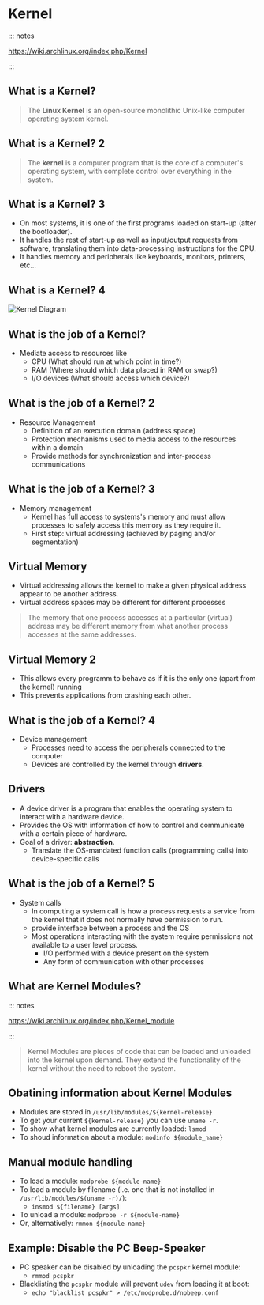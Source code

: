 # Kernel

::: notes

https://wiki.archlinux.org/index.php/Kernel

:::

## What is a Kernel?

> The **Linux Kernel** is an open-source monolithic Unix-like computer 
> operating system kernel.

## What is a Kernel? 2

> The **kernel** is a computer program that is the core of a computer's 
> operating system, with complete control over everything in the system.

## What is a Kernel? 3

- On most systems, it is one of the first programs loaded on start-up (after
  the bootloader).
- It handles the rest of start-up as well as input/output requests from 
  software, translating them into data-processing instructions for the CPU.
- It handles memory and peripherals like keyboards, monitors, printers, etc...

## What is a Kernel? 4

![Kernel Diagram](https://upload.wikimedia.org/wikipedia/commons/8/8f/Kernel_Layout.svg)

## What is the job of a Kernel?

- Mediate access to resources like
  - CPU (What should run at which point in time?)
  - RAM (Where should which data placed in RAM or swap?)
  - I/O devices (What should access which device?)

## What is the job of a Kernel? 2

- Resource Management
  - Definition of an execution domain (address space)
  - Protection mechanisms used to media access to the resources within a domain
  - Provide methods for synchronization and inter-process communications

## What is the job of a Kernel? 3

- Memory management
  - Kernel has full access to systems's memory and must allow processes to 
    safely access this memory as they require it.
  - First step: virtual addressing (achieved by paging and/or segmentation)

## Virtual Memory

- Virtual addressing allows the kernel to make a given physical address 
  appear to be another address.
- Virtual address spaces may be different for different processes

> The memory that one process accesses at a particular (virtual) address may be
> different memory from what another process accesses at the same addresses.

## Virtual Memory 2

- This allows every programm to behave as if it is the only one (apart from the
  kernel) running
- This prevents applications from crashing each other.

## What is the job of a Kernel? 4

- Device management
  - Processes need to access the peripherals connected to the computer
  - Devices are controlled by the kernel through **drivers**.

## Drivers

- A device driver is a program that enables the operating system to 
  interact with a hardware device. 
- Provides the OS with information of how to control and communicate with 
  a certain piece of hardware.
- Goal of a driver: **abstraction**.
  - Translate the OS-mandated function calls (programming calls) into 
    device-specific calls

## What is the job of a Kernel? 5

- System calls
  - In computing a system call is how a process requests a service from the
    kernel that it does not normally have permission to run.
  - provide interface between a process and the OS
  - Most operations interacting with the system require permissions not 
    available to a user level process.
    - I/O performed with a device present on the system
    - Any form of communication with other processes


## What are Kernel Modules?

::: notes

https://wiki.archlinux.org/index.php/Kernel_module

:::

> Kernel Modules are pieces of code that can be loaded and unloaded into the
> kernel upon demand. They extend the functionality of the kernel without the
> need to reboot the system.

## Obatining information about Kernel Modules

- Modules are stored in `/usr/lib/modules/${kernel-release}`
- To get your current `${kernel-release}` you can use `uname -r`.
- To show what kernel modules are currently loaded: `lsmod`
- To shoud information about a module: `modinfo ${module_name}`

## Manual module handling

- To load a module: `modprobe ${module-name}`
- To load a module by filename (i.e. one that is not installed in 
  `/usr/lib/modules/$(uname -r)/`):
  - `insmod ${filename} [args]`
- To unload a module: `modprobe -r ${module-name}`
- Or, alternatively: `rmmon ${module-name}`

## Example: Disable the PC Beep-Speaker

- PC speaker can be disabled by unloading the `pcspkr` kernel module:
  - `rmmod pcspkr`
- Blacklisting the `pcspkr` module will prevent `udev` from loading it at boot:
  - `echo "blacklist pcspkr" > /etc/modprobe.d/nobeep.conf`
